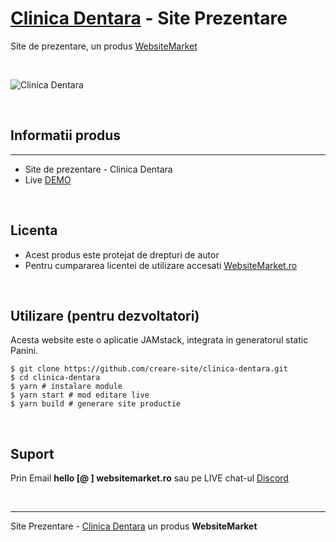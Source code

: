 # [Clinica Dentara](https://site-clinica-dentara.websitemarket.ro/) - Site Prezentare

Site de prezentare, un produs [WebsiteMarket](https://websitemarket.ro)

<br />

![Clinica Dentara](https://raw.githubusercontent.com/creare-site/static/master/produse/creare-site-clinica-dentara-intro.gif)

<br />

## Informatii produs
---
 - Site de prezentare - Clinica Dentara
 - Live [DEMO](https://site-clinica-dentara.websitemarket.ro)
 
<br />

## Licenta

 - Acest produs este protejat de drepturi de autor
 - Pentru cumpararea licentei de utilizare accesati [WebsiteMarket.ro](https://websitemarket.ro) 

<br />

## Utilizare (pentru dezvoltatori)

Acesta website este o aplicatie JAMstack, integrata in generatorul static Panini. 

```
$ git clone https://github.com/creare-site/clinica-dentara.git
$ cd clinica-dentara
$ yarn # instalare module
$ yarn start # mod editare live
$ yarn build # generare site productie
```

<br />

## Suport

Prin Email **hello [@ ] websitemarket.ro** sau pe LIVE chat-ul [Discord](https://discord.gg/MFRQmAk)

<br />

---
Site Prezentare - [Clinica Dentara](https://site-clinica-dentara.websitemarket.ro/) un produs **WebsiteMarket**
